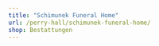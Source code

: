 ```yaml
---
title: "Schimunek Funeral Home"
url: /perry-hall/schimunek-funeral-home/
shop: Bestattungen
---
```

